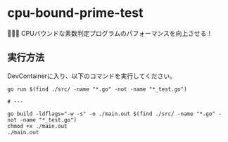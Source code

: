 # cpu-bound-prime-test

🌯🌯🌯 CPUバウンドな素数判定プログラムのパフォーマンスを向上させる！  

## 実行方法

DevContainerに入り、以下のコマンドを実行してください。  

```shell
go run $(find ./src/ -name "*.go" -not -name "*_test.go")

# ---

go build -ldflags="-w -s" -o ./main.out $(find ./src/ -name "*.go" -not -name "*_test.go")
chmod +x ./main.out
./main.out
```

